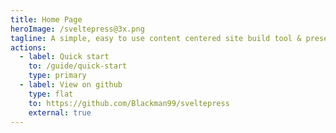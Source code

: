 ```yaml
---
title: Home Page
heroImage: /sveltepress@3x.png
tagline: A simple, easy to use content centered site build tool & preserve the full power of Sveltekit.
actions:
  - label: Quick start
    to: /guide/quick-start
    type: primary
  - label: View on github
    type: flat
    to: https://github.com/Blackman99/sveltepress
    external: true
---
```



